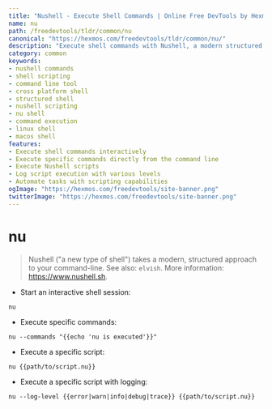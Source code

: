 ```yaml
---
title: "Nushell - Execute Shell Commands | Online Free DevTools by Hexmos"
name: nu
path: /freedevtools/tldr/common/nu
canonical: "https://hexmos.com/freedevtools/tldr/common/nu/"
description: "Execute shell commands with Nushell, a modern structured shell. Automate tasks and manage your system with this powerful command-line tool. Free online tool, no registration required."
category: common
keywords:
- nushell commands
- shell scripting
- command line tool
- cross platform shell
- structured shell
- nushell scripting
- nu shell
- command execution
- linux shell
- macos shell
features:
- Execute shell commands interactively
- Execute specific commands directly from the command line
- Execute Nushell scripts
- Log script execution with various levels
- Automate tasks with scripting capabilities
ogImage: "https://hexmos.com/freedevtools/site-banner.png"
twitterImage: "https://hexmos.com/freedevtools/site-banner.png"
---
```


# nu

> Nushell ("a new type of shell") takes a modern, structured approach to your command-line.
> See also: `elvish`.
> More information: <https://www.nushell.sh>.

- Start an interactive shell session:

`nu`

- Execute specific commands:

`nu --commands "{{echo 'nu is executed'}}"`

- Execute a specific script:

`nu {{path/to/script.nu}}`

- Execute a specific script with logging:

`nu --log-level {{error|warn|info|debug|trace}} {{path/to/script.nu}}`

